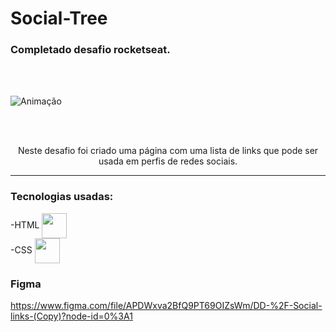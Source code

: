 # Social-Tree

### Completado desafio rocketseat.
<br>
<br>

![Animação](https://user-images.githubusercontent.com/85465530/159410764-6deb6d19-5506-4d95-8926-0028c3a73f68.gif)


<br> 
<br>
<p align = "center" >Neste desafio foi criado uma página com uma lista de links que pode ser usada em perfis de redes sociais.<p/>

<hr>

### Tecnologias usadas:
-HTML <img src="https://cdn.jsdelivr.net/gh/devicons/devicon/icons/html5/html5-original-wordmark.svg" height="40" widht="40" align="center" />
<br>
-CSS  <img src="https://cdn.jsdelivr.net/gh/devicons/devicon/icons/css3/css3-original-wordmark.svg" height="40" width="40" align="center"  />

### Figma
<a href = "https://www.figma.com/file/APDWxva2BfQ9PT69OIZsWm/DD-%2F-Social-links-(Copy)?node-id=0%3A1" target="_blank" >https://www.figma.com/file/APDWxva2BfQ9PT69OIZsWm/DD-%2F-Social-links-(Copy)?node-id=0%3A1</a>
